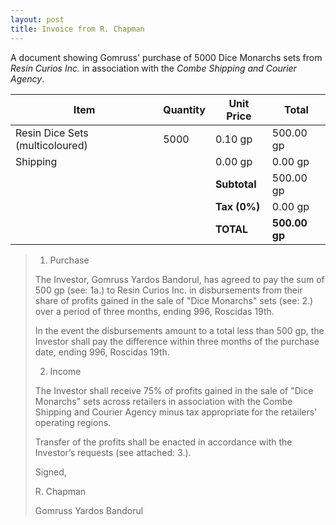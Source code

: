 ```yaml
---
layout: post
title: Invoice from R. Chapman
---
```


A document showing Gomruss' purchase of 5000 Dice Monarchs sets from *Resin Curios Inc.* in association with the *Combe Shipping and Courier Agency*.

| Item                            | Quantity | Unit Price   | Total         |
|---------------------------------|----------|--------------|---------------|
| Resin Dice Sets (multicoloured) | 5000     | 0.10 gp      | 500.00 gp     |
| Shipping                        |          | 0.00 gp      | 0.00 gp       |
|                                 |          | **Subtotal** | 500.00 gp     |
|                                 |          | **Tax (0%)** | 0.00 gp       |
|                                 |          | **TOTAL**    | **500.00 gp** |

> 1. Purchase
>
> The Investor, Gomruss Yardos Bandorul, has agreed to pay the sum of 500 gp (see: 1a.) to Resin Curios Inc. in disbursements from their share of profits gained in the sale of "Dice Monarchs" sets (see: 2.) over a period of three months, ending 996, Roscidas 19th.
>
> In the event the disbursements amount to a total less than 500 gp, the Investor shall pay the difference within three months of the purchase date, ending 996, Roscidas 19th.
>
> 2. Income
>
> The Investor shall receive 75% of profits gained in the sale of "Dice Monarchs" sets across retailers in association with the Combe Shipping and Courier Agency minus tax appropriate for the retailers' operating regions.
>
> Transfer of the profits shall be enacted in accordance with the Investor’s requests (see attached: 3.).
>
> Signed,
>
> R. Chapman
>
> Gomruss Yardos Bandorul
